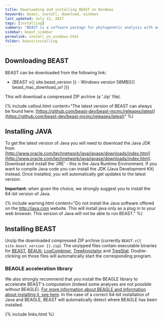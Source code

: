 ```yaml
---
title: Downloading and installing BEAST on Windows
keywords: beast, install, download, windows
last_updated: July 12, 2017
tags: [installing]
summary: "BEAST is a software package for phylogenetic analysis with an emphasis on time-scaled trees."
sidebar: beast_sidebar
permalink: install_on_windows.html
folder: beast/installing
---
```


## Downloading BEAST

BEAST can be downloaded from the following link:

- [BEAST v{{ site.beast_version }} - Windows version 58MB]({{ beast_mac_download_url }})

This will download a compressed ZIP archive (a '.zip' file). 

{% include callout.html content="The latest version of BEAST can always be found here: [https://github.com/beast-dev/beast-mcmc/releases/latest](https://github.com/beast-dev/beast-mcmc/releases/latest)" %}

## Installing JAVA

To get the latest version of Java you will need to download the Java JDK from [http://www.oracle.com/technetwork/java/javase/downloads/index.html](http://www.oracle.com/technetwork/java/javase/downloads/index.html). 
Download and install the 'JRE' - this is the Java Runtime Environment. 
If you want to compile Java code you can install the JDK (Java Development Kit) instead. 
Once installed, you will automatically get updates to the latest version.

**Important:** when given the choice, we strongly suggest you to install the 64-bit version of Java.

{% include warning.html content="Do not install the Java software offered on the http://java.com website. This will install java only as a plug in to your web browser. This version of Java will not be able to run BEAST." %}

## Installing BEAST

Unzip the downloaded compressed ZIP archive (currently `BEAST.v{{ site.beast_version }}.zip`).
The unzipped files contain executable binaries for [BEAST](beast), [BEAUti](beauti), [LogCombiner](logcombiner), [TreeAnnotator](treeannotator) and [TreeStat](treestat).
Double-clicking on those files will automatically start the corresponding program.

### BEAGLE acceleration library

We also strongly recommend that you install the BEAGLE library to accelerate BEAST's computation (indeed some analyses are not possible without BEAGLE). 
[For more information about BEAGLE and information about installing it, see here](beagle).
In the case of a correct 64-bit installation of Java and BEAGLE, BEAST will automatically detect where BEAGLE has been installed.

{% include links.html %}
